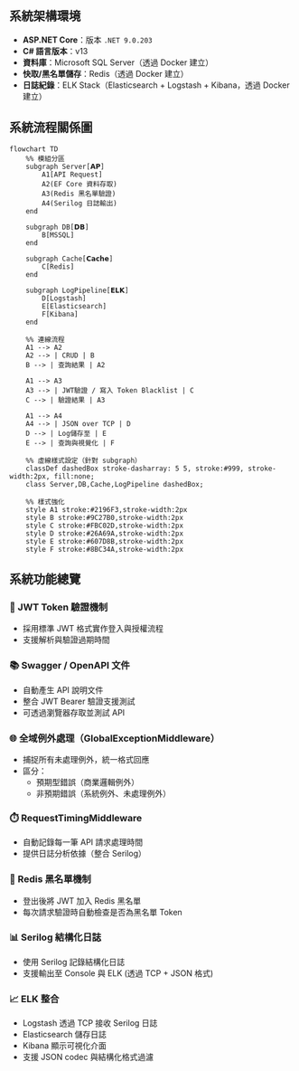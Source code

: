 ## 系統架構環境
- **ASP.NET Core**：版本 `.NET 9.0.203`
- **C# 語言版本**：v13
- **資料庫**：Microsoft SQL Server（透過 Docker 建立）
- **快取/黑名單儲存**：Redis（透過 Docker 建立）
- **日誌紀錄**：ELK Stack（Elasticsearch + Logstash + Kibana，透過 Docker 建立）

## 系統流程關係圖
```mermaid
flowchart TD
    %% 模組分區
    subgraph Server[𝗔𝗣]
        A1[API Request]
        A2(EF Core 資料存取)
        A3(Redis 黑名單驗證)
        A4(Serilog 日誌輸出)
    end

    subgraph DB[𝗗𝗕]
        B[MSSQL]
    end

    subgraph Cache[𝗖𝗮𝗰𝗵𝗲]
        C[Redis]
    end

    subgraph LogPipeline[𝗘𝗟𝗞]
        D[Logstash]
        E[Elasticsearch]
        F[Kibana]
    end

    %% 連線流程
    A1 --> A2
    A2 --> | CRUD | B
    B --> | 查詢結果 | A2

    A1 --> A3
    A3 --> | JWT驗證 / 寫入 Token Blacklist | C
    C --> | 驗證結果 | A3

    A1 --> A4
    A4 --> | JSON over TCP | D
    D --> | Log儲存至 | E
    E --> | 查詢與視覺化 | F

    %% 虛線樣式設定（針對 subgraph）
    classDef dashedBox stroke-dasharray: 5 5, stroke:#999, stroke-width:2px, fill:none;
    class Server,DB,Cache,LogPipeline dashedBox;

    %% 樣式強化
    style A1 stroke:#2196F3,stroke-width:2px
    style B stroke:#9C27B0,stroke-width:2px
    style C stroke:#FBC02D,stroke-width:2px
    style D stroke:#26A69A,stroke-width:2px
    style E stroke:#607D8B,stroke-width:2px
    style F stroke:#8BC34A,stroke-width:2px

```


## 系統功能總覽

### 🔐 JWT Token 驗證機制
- 採用標準 JWT 格式實作登入與授權流程
- 支援解析與驗證過期時間

### 📚 Swagger / OpenAPI 文件
- 自動產生 API 說明文件
- 整合 JWT Bearer 驗證支援測試
- 可透過瀏覽器存取並測試 API

### 🌐 全域例外處理（GlobalExceptionMiddleware）
- 捕捉所有未處理例外，統一格式回應
- 區分：
  - 預期型錯誤（商業邏輯例外）
  - 非預期錯誤（系統例外、未處理例外）

### ⏱️ RequestTimingMiddleware
- 自動記錄每一筆 API 請求處理時間
- 提供日誌分析依據（整合 Serilog）

### 🧊 Redis 黑名單機制
- 登出後將 JWT 加入 Redis 黑名單
- 每次請求驗證時自動檢查是否為黑名單 Token


### 📊 Serilog 結構化日誌
- 使用 Serilog 記錄結構化日誌
- 支援輸出至 Console 與 ELK (透過 TCP + JSON 格式)

### 📈 ELK 整合
- Logstash 透過 TCP 接收 Serilog 日誌
- Elasticsearch 儲存日誌
- Kibana 顯示可視化介面
- 支援 JSON codec 與結構化格式過濾
